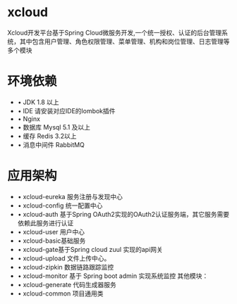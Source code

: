 # xcloud
  Xcloud开发平台基于Spring Cloud微服务开发,一个统一授权、认证的后台管理系统，其中包含用户管理、角色权限管理、菜单管理、机构和岗位管理、日志管理等多个模块
# 环境依赖
- •	JDK 1.8 以上
- •	IDE 请安装对应IDE的lombok插件
- •	Nginx 
- •	数据库 Mysql 5.1 及以上
- •	缓存 Redis 3.2以上
- •	消息中间件 RabbitMQ 
# 应用架构
- •	xcloud-eureka 服务注册与发现中心
- •	xcloud-config 统一配置中心
- •	xcloud-auth 基于Spring OAuth2实现的OAuth2认证服务端，其它服务需要依赖此服务进行认证
- •	xcloud-user 用户中心
- •	xcloud-basic基础服务
- •	xcloud-gate基于Spring cloud zuul 实现的api网关 
- •	xcloud-upload 文件上传中心。
- •	xcloud-zipkin  数据链路跟踪监控
- •	xcloud-monitor 基于 Spring boot admin 实现系统监控
 其他模块：
- •	xcloud-generate 代码生成器服务
- •	xcloud-common 项目通用类


